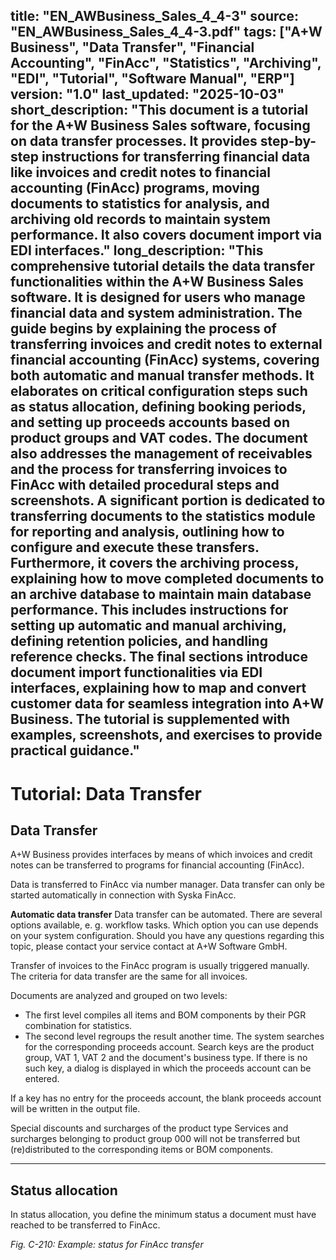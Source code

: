 title: "EN_AWBusiness_Sales_4_4-3"
source: "EN_AWBusiness_Sales_4_4-3.pdf"
tags: ["A+W Business", "Data Transfer", "Financial Accounting", "FinAcc", "Statistics", "Archiving", "EDI", "Tutorial", "Software Manual", "ERP"]
version: "1.0"
last_updated: "2025-10-03"
short_description: "This document is a tutorial for the A+W Business Sales software, focusing on data transfer processes. It provides step-by-step instructions for transferring financial data like invoices and credit notes to financial accounting (FinAcc) programs, moving documents to statistics for analysis, and archiving old records to maintain system performance. It also covers document import via EDI interfaces."
long_description: "This comprehensive tutorial details the data transfer functionalities within the A+W Business Sales software. It is designed for users who manage financial data and system administration. The guide begins by explaining the process of transferring invoices and credit notes to external financial accounting (FinAcc) systems, covering both automatic and manual transfer methods. It elaborates on critical configuration steps such as status allocation, defining booking periods, and setting up proceeds accounts based on product groups and VAT codes. The document also addresses the management of receivables and the process for transferring invoices to FinAcc with detailed procedural steps and screenshots. A significant portion is dedicated to transferring documents to the statistics module for reporting and analysis, outlining how to configure and execute these transfers. Furthermore, it covers the archiving process, explaining how to move completed documents to an archive database to maintain main database performance. This includes instructions for setting up automatic and manual archiving, defining retention policies, and handling reference checks. The final sections introduce document import functionalities via EDI interfaces, explaining how to map and convert customer data for seamless integration into A+W Business. The tutorial is supplemented with examples, screenshots, and exercises to provide practical guidance."
---

# Tutorial: Data Transfer

## Data Transfer

A+W Business provides interfaces by means of which invoices and credit notes can be transferred to programs for financial accounting (FinAcc).

Data is transferred to FinAcc via number manager. Data transfer can only be started automatically in connection with Syska FinAcc.

**Automatic data transfer**
Data transfer can be automated. There are several options available, e. g. workflow tasks. Which option you can use depends on your system configuration. Should you have any questions regarding this topic, please contact your service contact at A+W Software GmbH.

Transfer of invoices to the FinAcc program is usually triggered manually. The criteria for data transfer are the same for all invoices.

Documents are analyzed and grouped on two levels:

*   The first level compiles all items and BOM components by their PGR combination for statistics.
*   The second level regroups the result another time. The system searches for the corresponding proceeds account. Search keys are the product group, VAT 1, VAT 2 and the document's business type. If there is no such key, a dialog is displayed in which the proceeds account can be entered.

If a key has no entry for the proceeds account, the blank proceeds account will be written in the output file.

Special discounts and surcharges of the product type Services and surcharges belonging to product group 000 will not be transferred but (re)distributed to the corresponding items or BOM components.

---

## Status allocation

In status allocation, you define the minimum status a document must have reached to be transferred to FinAcc.

*Fig. C-210: Example: status for FinAcc transfer*
